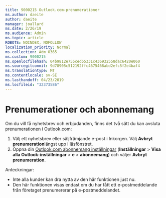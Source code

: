 ```yaml
---
title: 9000215 Outlook.com-prenumerationer
ms.author: daeite
author: daeite
manager: joallard
ms.date: 2/26/19
ms.audience: Admin
ms.topic: article
ROBOTS: NOINDEX, NOFOLLOW
localization_priority: Normal
ms.collection: Adm_O365
ms.custom: 9000215
ms.openlocfilehash: 04b9812e755ced55331c436932558dac6420e060
ms.sourcegitcommit: 9d78905c512192ffc4675468abd2efc5f2e4baf4
ms.translationtype: MT
ms.contentlocale: sv-SE
ms.lasthandoff: 04/23/2019
ms.locfileid: "32373586"
---
```

# <a name="subscriptions-and-unsubscribing"></a>Prenumerationer och abonnemang

Om du vill få nyhetsbrev och erbjudanden, finns det två sätt du kan avsluta prenumerationen i Outlook.com:

1. Välj ett nyhetsbrev eller säljfrämjande e-post i Inkorgen. Välj **Avbryt prenumeration**längst upp i läsfönstret.
2. Öppna din [Outlook.com abonnemang inställningar](https://outlook.live.com/mail/options/mail/brandsSubscriptions) (**Inställningar** > **Visa alla Outlook-inställningar** > **e** > **abonnemang**) och väljer **Avbryt prenumeration**.

Anteckningar:

- Inte alla kunder kan dra nytta av den här funktionen just nu.
- Den här funktionen visas endast om du har fått ett e-postmeddelande från företaget prenumererar på e-postmeddelandet.